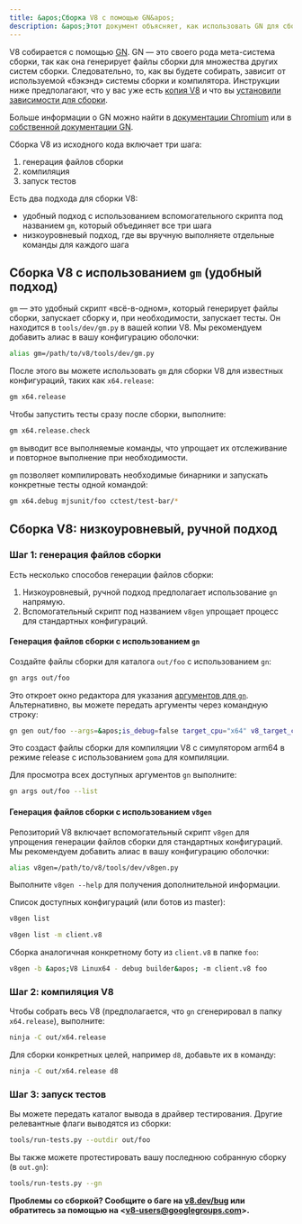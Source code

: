```yaml
---
title: &apos;Сборка V8 с помощью GN&apos;
description: &apos;Этот документ объясняет, как использовать GN для сборки V8.&apos;
---
```

V8 собирается с помощью [GN](https://gn.googlesource.com/gn/+/master/docs/). GN — это своего рода мета-система сборки, так как она генерирует файлы сборки для множества других систем сборки. Следовательно, то, как вы будете собирать, зависит от используемой «бэкэнд» системы сборки и компилятора.
Инструкции ниже предполагают, что у вас уже есть [копия V8](/docs/source-code) и что вы [установили зависимости для сборки](/docs/build).

Больше информации о GN можно найти в [документации Chromium](https://www.chromium.org/developers/gn-build-configuration) или в [собственной документации GN](https://gn.googlesource.com/gn/+/master/docs/).

Сборка V8 из исходного кода включает три шага:

1. генерация файлов сборки
1. компиляция
1. запуск тестов

Есть два подхода для сборки V8:

- удобный подход с использованием вспомогательного скрипта под названием `gm`, который объединяет все три шага
- низкоуровневый подход, где вы вручную выполняете отдельные команды для каждого шага

## Сборка V8 с использованием `gm` (удобный подход)

`gm` — это удобный скрипт «всё-в-одном», который генерирует файлы сборки, запускает сборку и, при необходимости, запускает тесты. Он находится в `tools/dev/gm.py` в вашей копии V8. Мы рекомендуем добавить алиас в вашу конфигурацию оболочки:

```bash
alias gm=/path/to/v8/tools/dev/gm.py
```

После этого вы можете использовать `gm` для сборки V8 для известных конфигураций, таких как `x64.release`:

```bash
gm x64.release
```

Чтобы запустить тесты сразу после сборки, выполните:

```bash
gm x64.release.check
```

`gm` выводит все выполняемые команды, что упрощает их отслеживание и повторное выполнение при необходимости.

`gm` позволяет компилировать необходимые бинарники и запускать конкретные тесты одной командой:

```bash
gm x64.debug mjsunit/foo cctest/test-bar/*
```

## Сборка V8: низкоуровневый, ручной подход

### Шаг 1: генерация файлов сборки

Есть несколько способов генерации файлов сборки:

1. Низкоуровневый, ручной подход предполагает использование `gn` напрямую.
1. Вспомогательный скрипт под названием `v8gen` упрощает процесс для стандартных конфигураций.

#### Генерация файлов сборки с использованием `gn`

Создайте файлы сборки для каталога `out/foo` с использованием `gn`:

```bash
gn args out/foo
```

Это откроет окно редактора для указания [аргументов для `gn`](https://gn.googlesource.com/gn/+/master/docs/reference.md). Альтернативно, вы можете передать аргументы через командную строку:

```bash
gn gen out/foo --args=&apos;is_debug=false target_cpu="x64" v8_target_cpu="arm64" use_goma=true&apos;
```

Это создаст файлы сборки для компиляции V8 с симулятором arm64 в режиме release с использованием `goma` для компиляции.

Для просмотра всех доступных аргументов `gn` выполните:

```bash
gn args out/foo --list
```

#### Генерация файлов сборки с использованием `v8gen`

Репозиторий V8 включает вспомогательный скрипт `v8gen` для упрощения генерации файлов сборки для стандартных конфигураций. Мы рекомендуем добавить алиас в вашу конфигурацию оболочки:

```bash
alias v8gen=/path/to/v8/tools/dev/v8gen.py
```

Выполните `v8gen --help` для получения дополнительной информации.

Список доступных конфигураций (или ботов из master):

```bash
v8gen list
```

```bash
v8gen list -m client.v8
```

Сборка аналогичная конкретному боту из `client.v8` в папке `foo`:

```bash
v8gen -b &apos;V8 Linux64 - debug builder&apos; -m client.v8 foo
```

### Шаг 2: компиляция V8

Чтобы собрать весь V8 (предполагается, что `gn` сгенерировал в папку `x64.release`), выполните:

```bash
ninja -C out/x64.release
```

Для сборки конкретных целей, например `d8`, добавьте их в команду:

```bash
ninja -C out/x64.release d8
```

### Шаг 3: запуск тестов

Вы можете передать каталог вывода в драйвер тестирования. Другие релевантные флаги выводятся из сборки:

```bash
tools/run-tests.py --outdir out/foo
```

Вы также можете протестировать вашу последнюю собранную сборку (в `out.gn`):

```bash
tools/run-tests.py --gn
```

**Проблемы со сборкой? Сообщите о баге на [v8.dev/bug](/bug) или обратитесь за помощью на &lt;v8-users@googlegroups.com>.**
